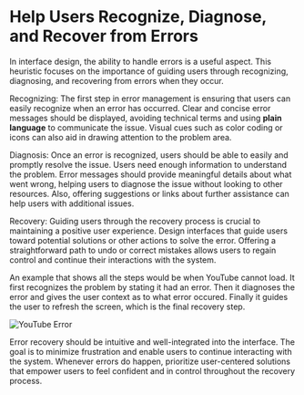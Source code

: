 # Help Users Recognize, Diagnose, and Recover from Errors

In interface design, the ability to handle errors is a useful aspect. This heuristic focuses on the
importance of guiding users through recognizing, diagnosing, and recovering from errors when they
occur.


Recognizing: The first step in error management is ensuring that users can easily recognize when an
error has occurred. Clear and concise error messages should be displayed, avoiding technical terms
and using **plain language** to communicate the issue. Visual cues such as color coding or icons can
also aid in drawing attention to the problem area.


Diagnosis: Once an error is recognized, users should be able to easily and promptly resolve the issue.
Users need enough information to understand the problem. Error messages should provide meaningful
details about what went wrong, helping users to diagnose the issue without looking to other resources.
Also, offering suggestions or links about further assistance can help users with additional issues.


Recovery: Guiding users through the recovery process is crucial to maintaining a positive user experience.
Design interfaces that guide users toward potential solutions or other actions to solve the error. Offering
a straightforward path to undo or correct mistakes allows users to regain control and continue their
interactions with the system.

An example that shows all the steps would be when YouTube cannot load. It first recognizes the problem 
by stating it had an error. Then it diagnoses the error and gives the user context as to what error occured. 
Finally it guides the user to refresh the screen, which is the final recovery step.

![YouTube Error](/lessons/lesson9-graphics/error.png)

Error recovery should be intuitive and well-integrated into the interface. The goal is to minimize
frustration and enable users to continue interacting with the system. Whenever errors do happen, prioritize
user-centered solutions that empower users to feel confident and in control throughout the recovery process.
